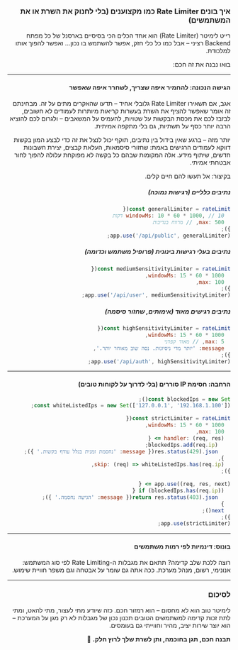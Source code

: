 <div dir="rtl">

### איך בונים Rate Limiter כמו מקצוענים (בלי לחנוק את השרת או את המשתמשים)

רייט לימיטר (Rate Limiter) הוא אחד הכלים הכי בסיסיים בארסנל של כל מפתח Backend רציני – אבל כמו כל כלי חזק, אפשר להשתמש בו נכון... ואפשר להפוך אותו למלכודת.

בואו נבנה את זה חכם:

---

#### הגישה הנכונה: להחמיר איפה שצריך, לשחרר איפה שאפשר

אגב, אם תשאירו Rate Limiter גלובלי אחיד – תדעו שהאקרים מתים על זה. מבחינתם זה אומר שאפשר להציף את השרת בעשרות קריאות מיותרות לעמודים לא חשובים, לבזבז לכם את מכסת הבקשות על שטויות, להעמיס על המשאבים – ולגרום לכם להוציא הרבה יותר כסף על תשתיות, גם בלי מתקפה אמיתית.

יותר מזה – ברגע שאין בידול בין נתיבים, תוקף יכול לנצל את זה כדי לבצע המון בקשות דווקא לעמודים הרגישים באמת: שחזורי סיסמאות, העלאת קבצים, יצירת חשבונות חדשים, שיתוף מידע. אלה המקומות שבהם כל בקשה לא מפוקחת עלולה להפוך לחור אבטחתי אמיתי.

בקיצור: אל תעשו להם חיים קלים.

##### נתיבים כלליים (רגישות נמוכה)
```js
const generalLimiter = rateLimit({
  windowMs: 10 * 60 * 1000, // 10 דקות
  max: 500, // מרווח בנדיבות
});
app.use('/api/public', generalLimiter);
```

##### נתיבים בעלי רגישות בינונית (פרופיל משתמש וכדומה)
```js
const mediumSensitivityLimiter = rateLimit({
  windowMs: 15 * 60 * 1000,
  max: 100,
});
app.use('/api/user', mediumSensitivityLimiter);
```

##### נתיבים רגישים מאוד (אימותים, שחזור סיסמה)
```js
const highSensitivityLimiter = rateLimit({
  windowMs: 15 * 60 * 1000,
  max: 5, // מאוד קפדני
  message: 'יותר מדי ניסיונות. נסה שוב מאוחר יותר.',
});
app.use('/api/auth', highSensitivityLimiter);
```

---

#### הרחבה: חסימת IP סוררים (בלי לדרוך על לקוחות טובים)
```js
const blockedIps = new Set();
const whiteListedIps = new Set(['127.0.0.1', '192.168.1.100']);

const strictLimiter = rateLimit({
  windowMs: 15 * 60 * 1000,
  max: 100,
  handler: (req, res) => {
    blockedIps.add(req.ip);
    res.status(429).json({ message: 'נחסמת זמנית בגלל עודף בקשות.' });
  },
  skip: (req) => whiteListedIps.has(req.ip),
});

app.use((req, res, next) => {
  if (blockedIps.has(req.ip)) {
    return res.status(403).json({ message: 'הגישה נחסמה.' });
  }
  next();
});
app.use(strictLimiter);
```

---

#### בונוס: דינמיות לפי רמות משתמשים

רוצה ללכת שלב קדימה? תתאם את מגבלות ה-Rate Limiting לפי סוג המשתמש: אנונימי, רשום, מנהל מערכת. ככה אתה גם שומר על אבטחה וגם משפר חוויית שימוש.

---

### לסיכום
לימיטר טוב הוא לא מחסום – הוא רמזור חכם. כזה שיודע מתי לעצור, מתי להאט, ומתי לתת זכות קדימה למשתמשים הטובים
תכנון נכון של מגבלות לא רק מגן על המערכת – הוא יוצר שירות יציב, מהיר וחווייתי גם בעומסים.

**תבנה חכם, תגן בחוכמה, ותן לשרת שלך לרוץ חלק.** 🚀

</div>
